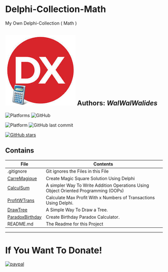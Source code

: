 # Delphi-Collection-Math
My Own Delphi-Collection ( Math ) 

![](Delphi-Collection-Math.jpg)
**Authors:**  *WalWalWalides*
------
![Platforms](https://img.shields.io/badge/Supported%20platforms-Win32%20and%20Win64-red.svg)
![GitHub](https://img.shields.io/github/license/walwalwalides/Delphi-Collection-Math)


![Platform](https://img.shields.io/badge/delphi->%3D_2010-glue)
![GitHub last commit](https://img.shields.io/github/last-commit/walwalwalides/Delphi-Collection-Math)

[![GitHub stars](https://img.shields.io/github/stars/walwalwalides/Delphi-Collection-Math)](https://github.com/walwalwalides/Delphi-Collection-Math/stargazers)

## Contains

| File | Contents | 
| --- | --- |
| .gitignore | Git ignores the Files in this File |
|[CarreMagique](https://github.com/walwalwalides/Delphi-Collection-Math/tree/master/CarreMagique)| Create Magic Square Solution Using Delphi 
|[CalculSum](https://github.com/walwalwalides/Delphi-Collection-Math/tree/master/CalculSum)| A simpler Way To Write Addition Operations Using Object Oriented Programming (OOPs)
|[ProfitWTrans](https://github.com/walwalwalides/Delphi-Collection-Math/tree/master/ProfitWTrans)|Calculate Max Profit With x Numbers of Transactions Using Delphi.
|[DrawTree](https://github.com/walwalwalides/Delphi-Collection-Math/tree/master/DrawTree)|A Simple Way To Draw a Tree.
|[ParadoxBirthday](https://github.com/walwalwalides/Delphi-Collection-Math/tree/master/ParadoxBirthday)|Create Birthday Paradox Calculator.
| README.md | The Readme for this Project|


------

# If You Want To Donate!

[![paypal](https://www.paypalobjects.com/en_US/i/btn/btn_donateCC_LG.gif)](https://www.paypal.com/cgi-bin/webscr?cmd=_s-xclick&hosted_button_id=Y79F36A9BGLHS&source=url)
